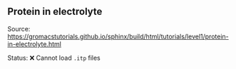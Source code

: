 ## Protein in electrolyte

Source: https://gromacstutorials.github.io/sphinx/build/html/tutorials/level1/protein-in-electrolyte.html

Status: :x: Cannot load `.itp` files
